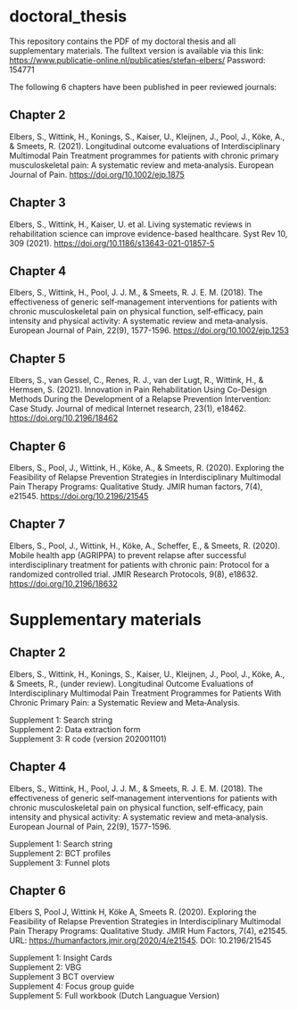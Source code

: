 # doctoral_thesis
This repository contains the PDF of my doctoral thesis and all supplementary materials. The fulltext version is available via this link:
https://www.publicatie-online.nl/publicaties/stefan-elbers/ Password: 154771

The following 6 chapters have been published in peer reviewed journals:

## Chapter 2
Elbers, S., Wittink, H., Konings, S., Kaiser, U., Kleijnen, J., Pool, J., Köke, A., & Smeets, R. (2021). Longitudinal outcome evaluations of Interdisciplinary Multimodal Pain Treatment programmes for patients with chronic primary musculoskeletal pain: A systematic review and meta‐analysis. European Journal of Pain. https://doi.org/10.1002/ejp.1875

## Chapter 3
Elbers, S., Wittink, H., Kaiser, U. et al. Living systematic reviews in rehabilitation science can improve evidence-based healthcare. Syst Rev 10, 309 (2021). https://doi.org/10.1186/s13643-021-01857-5

## Chapter 4
Elbers, S., Wittink, H., Pool, J. J. M., & Smeets, R. J. E. M. (2018). The effectiveness of generic self‐management interventions for patients with chronic musculoskeletal pain on physical function, self‐efficacy, pain intensity and physical activity: A systematic review and meta‐analysis. European Journal of Pain, 22(9), 1577-1596. https://doi.org/10.1002/ejp.1253

## Chapter 5
Elbers, S., van Gessel, C., Renes, R. J., van der Lugt, R., Wittink, H., & Hermsen, S. (2021). Innovation in Pain Rehabilitation Using Co-Design Methods During the Development of a Relapse Prevention Intervention: Case Study. Journal of medical Internet research, 23(1), e18462. https://doi.org/10.2196/18462

## Chapter 6
Elbers, S., Pool, J., Wittink, H., Köke, A., & Smeets, R. (2020). Exploring the Feasibility of Relapse Prevention Strategies in Interdisciplinary Multimodal Pain Therapy Programs: Qualitative Study. JMIR human factors, 7(4), e21545. https://doi.org/10.2196/21545

## Chapter 7
Elbers, S., Pool, J., Wittink, H., Köke, A., Scheffer, E., & Smeets, R. (2020). Mobile health app (AGRIPPA) to prevent relapse after successful interdisciplinary treatment for patients with chronic pain: Protocol for a randomized controlled trial. JMIR Research Protocols, 9(8), e18632. https://doi.org/10.2196/18632

# Supplementary materials

## Chapter 2
Elbers, S., Wittink, H., Konings, S., Kaiser, U., Kleijnen, J., Pool, J., Köke, A., & Smeets, R., (under review). Longitudinal Outcome Evaluations of Interdisciplinary
Multimodal Pain Treatment Programmes for Patients With Chronic Primary Pain: a Systematic Review and Meta‐Analysis.

Supplement 1: Search string  
Supplement 2: Data extraction form  
Supplement 3: R code (version 202001101)  

## Chapter 4

Elbers, S., Wittink, H., Pool, J. J. M., & Smeets, R. J. E. M. (2018). The effectiveness of generic self‐management interventions for patients with chronic musculoskeletal pain on physical function, self‐efficacy, pain intensity and physical activity: A systematic review and meta‐analysis. European Journal of Pain, 22(9), 1577-1596.

Supplement 1: Search string  
Supplement 2: BCT profiles  
Supplement 3: Funnel plots  

## Chapter 6

Elbers S, Pool J, Wittink H, Köke A, Smeets R. (2020). Exploring the Feasibility of Relapse Prevention Strategies in Interdisciplinary Multimodal Pain Therapy Programs: Qualitative Study. JMIR Hum Factors, 7(4), e21545. URL: https://humanfactors.jmir.org/2020/4/e21545. DOI: 10.2196/21545

Supplement 1: Insight Cards  
Supplement 2: VBG  
Supplement 3 BCT overview  
Supplement 4: Focus group guide  
Supplement 5: Full workbook (Dutch Languague Version)

